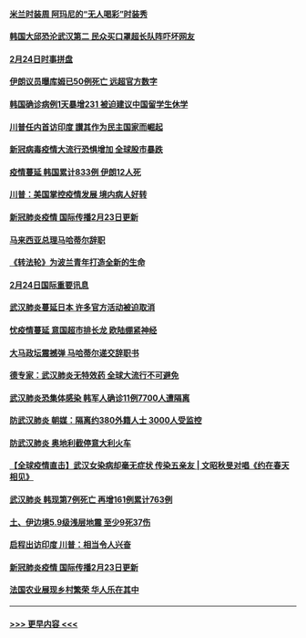#### [米兰时装周 阿玛尼的“无人喝彩”时装秀](../pages/prog202/a102784750.md?t=02250731) 
#### [韩国大邱恐沦武汉第二 民众买口罩超长队阵吓坏网友](../pages/prog202/a102784714.md?t=02250731) 
#### [2月24日时事拼盘](../pages/prog202/a102784745.md?t=02250731) 
#### [伊朗议员曝库姆已50例死亡 远超官方数字](../pages/prog202/a102784656.md?t=02250731) 
#### [韩国确诊病例1天暴增231 被迫建议中国留学生休学](../pages/prog202/a102784629.md?t=02250731) 
#### [川普任内首访印度 讃其作为民主国家而崛起](../pages/prog202/a102784631.md?t=02250731) 
#### [新冠病毒疫情大流行恐惧增加 全球股市暴跌](../pages/prog202/a102784603.md?t=02250731) 
#### [疫情蔓延 韩国累计833例 伊朗12人死](../pages/prog202/a102784616.md?t=02250731) 
#### [川普：美国掌控疫情发展 境内病人好转](../pages/prog202/a102784609.md?t=02250731) 
#### [新冠肺炎疫情 国际传播2月23日更新](../pages/prog202/a102784438.md?t=02250731) 
#### [马来西亚总理马哈蒂尔辞职](../pages/prog202/a102784436.md?t=02250731) 
#### [《转法轮》为波兰青年打造全新的生命](../pages/prog202/a102784409.md?t=02250731) 
#### [2月24日国际重要讯息](../pages/prog202/a102784367.md?t=02250731) 
#### [武汉肺炎蔓延日本  许多官方活动被迫取消](../pages/prog202/a102784375.md?t=02250731) 
#### [忧疫情蔓延 意国超市排长龙 欧陆绷紧神经](../pages/prog202/a102784283.md?t=02250731) 
#### [大马政坛震撼弹 马哈蒂尔递交辞职书](../pages/prog202/a102784261.md?t=02250731) 
#### [德专家：武汉肺炎无特效药 全球大流行不可避免](../pages/prog202/a102784212.md?t=02250731) 
#### [武汉肺炎恐集体感染 韩军人确诊11例7700人遭隔离](../pages/prog202/a102784171.md?t=02250731) 
#### [防武汉肺炎 朝媒：隔离约380外籍人士 3000人受监控](../pages/prog202/a102784149.md?t=02250731) 
#### [防武汉肺炎 奥地利截停意大利火车](../pages/prog202/a102784106.md?t=02250731) 
#### [【全球疫情直击】武汉女染病却毫无症状 传染五亲友 | 文昭秋旻对唱《约在春天相见》](../pages/prog202/a102784101.md?t=02250731) 
#### [武汉肺炎 韩现第7例死亡 再增161例累计763例](../pages/prog202/a102784098.md?t=02250731) 
#### [土、伊边境5.9级浅层地震 至少9死37伤](../pages/prog202/a102784001.md?t=02250731) 
#### [启程出访印度 川普：相当令人兴奋](../pages/prog202/a102783987.md?t=02250731) 
#### [新冠肺炎疫情 国际传播2月23日更新](../pages/prog202/a102783990.md?t=02250731) 
#### [法国农业展现乡村繁荣 华人乐在其中](../pages/prog202/a102783967.md?t=02250731) 

----
#### [ >>> 更早内容 <<< ](../indexes/prog202-earlier.md)
